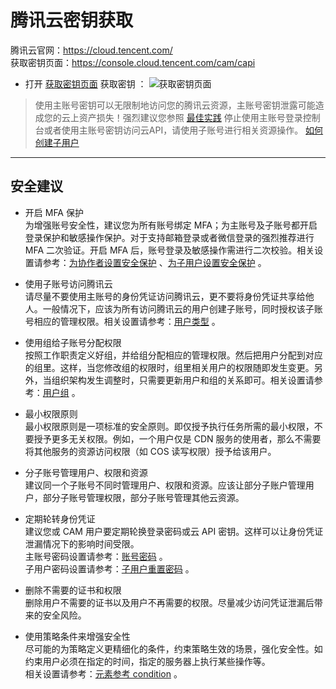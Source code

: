 # 腾讯云密钥获取

腾讯云官网：https://cloud.tencent.com/    
获取密钥页面：https://console.cloud.tencent.com/cam/capi

- 打开 [获取密钥页面](https://console.cloud.tencent.com/cam/capi) 获取密钥 ：
  ![获取密钥页面](https://images.serverlessfans.com/access/tencent-access.jpg)


> 使用主账号密钥可以无限制地访问您的腾讯云资源，主账号密钥泄露可能造成您的云上资产损失！强烈建议您参照 [最佳实践](https://cloud.tencent.com/document/product/598/10592) 停止使用主账号登录控制台或者使用主账号密钥访问云API，请使用子账号进行相关资源操作。 [如何创建子用户](https://cloud.tencent.com/document/product/598/13674)

------

## 安全建议

- 开启 MFA 保护    
  为增强账号安全性，建议您为所有账号绑定 MFA；为主账号及子账号都开启登录保护和敏感操作保护。对于支持邮箱登录或者微信登录的强烈推荐进行 MFA 二次验证。开启 MFA 后，账号登录及敏感操作需进行二次校验。相关设置请参考：[为协作者设置安全保护](https://cloud.tencent.com/document/product/598/36626) 、[为子用户设置安全保护](https://cloud.tencent.com/document/product/598/36383) 。

- 使用子账号访问腾讯云    
  请尽量不要使用主账号的身份凭证访问腾讯云，更不要将身份凭证共享给他人。一般情况下，应该为所有访问腾讯云的用户创建子账号，同时授权该子账号相应的管理权限。相关设置请参考：[用户类型](https://cloud.tencent.com/document/product/598/13665) 。

- 使用组给子账号分配权限    
  按照工作职责定义好组，并给组分配相应的管理权限。然后把用户分配到对应的组里。这样，当您修改组的权限时，组里相关用户的权限随即发生变更。另外，当组织架构发生调整时，只需要更新用户和组的关系即可。相关设置请参考：[用户组](https://cloud.tencent.com/document/product/598/14985) 。

- 最小权限原则    
  最小权限原则是一项标准的安全原则。即仅授予执行任务所需的最小权限，不要授予更多无关权限。例如，一个用户仅是 CDN 服务的使用者，那么不需要将其他服务的资源访问权限（如 COS 读写权限）授予给该用户。

- 分子账号管理用户、权限和资源    
  建议同一个子账号不同时管理用户、权限和资源。应该让部分子账户管理用户，部分子账号管理权限，部分子账号管理其他云资源。

- 定期轮转身份凭证      
  建议您或 CAM 用户要定期轮换登录密码或云 API 密钥。这样可以让身份凭证泄漏情况下的影响时间受限。   
  主账号密码设置请参考：[账号密码](https://cloud.tencent.com/document/product/378/14623) 。     
  子用户密码设置请参考：[子用户重置密码](https://cloud.tencent.com/document/product/598/36260) 。      

- 删除不需要的证书和权限      
  删除用户不需要的证书以及用户不再需要的权限。尽量减少访问凭证泄漏后带来的安全风险。

- 使用策略条件来增强安全性     
尽可能的为策略定义更精细化的条件，约束策略生效的场景，强化安全性。如约束用户必须在指定的时间，指定的服务器上执行某些操作等。   
  相关设置请参考：[元素参考 condition](https://cloud.tencent.com/document/product/598/10603#6.-.E7.94.9F.E6.95.88.E6.9D.A1.E4.BB.B6.EF.BC.88condition.EF.BC.89) 。